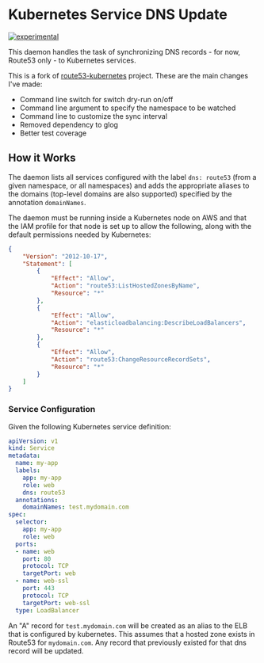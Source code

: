 # Kubernetes Service DNS Update

[![experimental](http://badges.github.io/stability-badges/dist/experimental.svg)](http://github.com/badges/stability-badges)

This daemon handles the task of synchronizing DNS records - for now, Route53
only - to Kubernetes services.

This is a fork of [route53-kubernetes](https://github.com/wearemolecule/route53-kubernetes)
project. These are the main changes I've made:

- Command line switch for switch dry-run on/off
- Command line argument to specify the namespace to be watched
- Command line to customize the sync interval
- Removed dependency to glog
- Better test coverage

## How it Works

The daemon lists all services configured with the label `dns: route53` (from a
given namespace, or all namespaces) and adds the appropriate aliases to the
domains (top-level domains are also supported) specified by the annotation
`domainNames`.

The daemon must be running inside a Kubernetes node on AWS and that the IAM
profile for that node is set up to allow the following, along with the default
permissions needed by Kubernetes:

```json
{
    "Version": "2012-10-17",
    "Statement": [
        {
            "Effect": "Allow",
            "Action": "route53:ListHostedZonesByName",
            "Resource": "*"
        },
        {
            "Effect": "Allow",
            "Action": "elasticloadbalancing:DescribeLoadBalancers",
            "Resource": "*"
        },
        {
            "Effect": "Allow",
            "Action": "route53:ChangeResourceRecordSets",
            "Resource": "*"
        }
    ]
}
```

### Service Configuration

Given the following Kubernetes service definition:

```yaml
apiVersion: v1
kind: Service
metadata:
  name: my-app
  labels:
    app: my-app
    role: web
    dns: route53
  annotations:
    domainNames: test.mydomain.com
spec:
  selector:
    app: my-app
    role: web
  ports:
  - name: web
    port: 80
    protocol: TCP
    targetPort: web
  - name: web-ssl
    port: 443
    protocol: TCP
    targetPort: web-ssl
  type: LoadBalancer
```

An "A" record for `test.mydomain.com` will be created as an alias to the ELB that
is configured by kubernetes. This assumes that a hosted zone exists in Route53 for
`mydomain.com`. Any record that previously existed for that dns record will be
updated.
